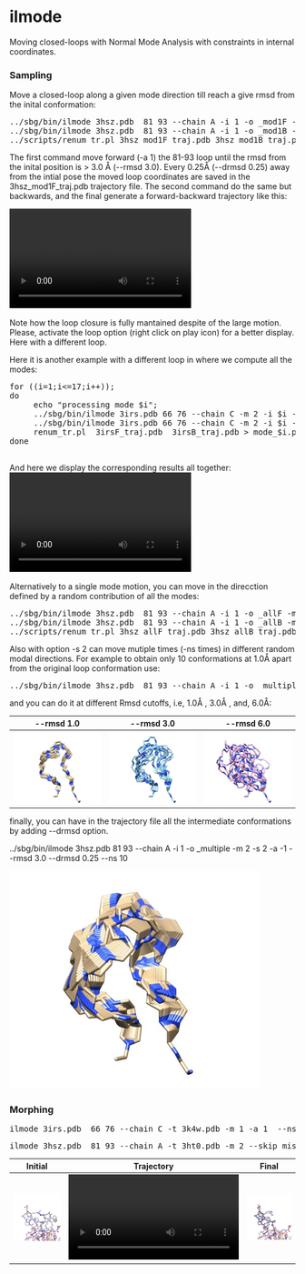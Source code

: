 # ilmode

Moving closed-loops with Normal Mode Analysis with constraints in internal coordinates.

 
### Sampling #### 

Move a closed-loop along a given mode direction till reach a give rmsd from the inital conformation: 
<pre>
../sbg/bin/ilmode 3hsz.pdb  81 93 --chain A -i 1 -o _mod1F -m 2 -s 0 -a  1  --rmsd 3.0 --drmsd 0.25 --verb 0
../sbg/bin/ilmode 3hsz.pdb  81 93 --chain A -i 1 -o _mod1B -m 2 -s 0 -a -1  --rmsd 3.0 --drmsd 0.25 --verb 0    
../scripts/renum_tr.pl 3hsz_mod1F_traj.pdb 3hsz_mod1B_traj.pdb > 3hsz_mod1.pdb
</pre>
The first command move forward (-a 1) the 81-93 loop until the rmsd from the inital position is > 3.0 Å (--rmsd 3.0). Every 0.25Å (--drmsd 0.25) away from the intial pose the moved loop coordinates are saved in the 3hsz_mod1F_traj.pdb trajectory file.  The second command do the same but backwards, and the final generate a forward-backward trajectory like this:  
 
<video  width="320px" height="175px"  src="https://user-images.githubusercontent.com/19269061/141765600-329048b6-d184-4ae3-ba90-5e459d7ad189.mp4" autoplay="true" loop="true" controls="controls" >
  </video>

Note how the loop closure is fully mantained despite of the large motion. Please, activate the loop option (right click on play icon) for a better display. 
Here with a different loop.

Here it is another example with a different loop in where we compute all the modes: 
<pre>
for ((i=1;i<=17;i++)); 
do
     echo "processing mode $i";
     ../sbg/bin/ilmode 3irs.pdb 66 76 --chain C -m 2 -i $i -a  1 -s 0 --drmsd 0.25 -o F >> log;
     ../sbg/bin/ilmode 3irs.pdb 66 76 --chain C -m 2 -i $i -a -1 -s 0 --drmsd 0.25 -o B >> log;
     renum_tr.pl  3irsF_traj.pdb  3irsB_traj.pdb > mode_$i.pdb     
done
 </pre>
 And here we display the corresponding results all together:   
 <video  width="320px" height="175px"  src="https://user-images.githubusercontent.com/19269061/141282242-ac69849d-3ceb-4241-8f11-fcdb0ab5c0a4.mp4" autoplay="true" loop="true" controls="controls" >
  </video>

Alternatively to a single mode motion, you can move in the direcction defined by a random contribution of all the modes:   
<pre>
../sbg/bin/ilmode 3hsz.pdb  81 93 --chain A -i 1 -o _allF -m 2 -s 1 -a  1  --rmsd 3.0 --drmsd 0.25 --verb 0
../sbg/bin/ilmode 3hsz.pdb  81 93 --chain A -i 1 -o _allB -m 2 -s 1 -a -1  --rmsd 3.0 --drmsd 0.25 --verb 0 
../scripts/renum_tr.pl 3hsz_allF_traj.pdb 3hsz_allB_traj.pdb > 3hsz_all.pdb
</pre>

Also with option -s 2 can move mutiple times (-ns times) in different random modal directions. For example to obtain only 10 conformations at 1.0Å apart from the original loop conformation use:   
<pre>
../sbg/bin/ilmode 3hsz.pdb  81 93 --chain A -i 1 -o _multiple -m 2 -s 2 -a -1  --rmsd 1.0  --ns 10 
</pre>
and you can do it at different Rmsd cutoffs, i.e,  1.0Å , 3.0Å , and,  6.0Å:  

--rmsd 1.0               |--rmsd 3.0                |--rmsd 6.0                 
:-------------------------:|:-------------------------:|:-------------------------:
![](images/rmsd1.jpg)  |  ![](images/rmsd2.jpg)  |  ![](images/rmsd3.jpg)  

finally, you can have in the trajectory file all the intermediate conformations by adding --drmsd <float> option.

../sbg/bin/ilmode 3hsz.pdb  81 93 --chain A -i 1 -o _multiple -m 2 -s 2 -a -1  --rmsd 3.0 --drmsd 0.25 --ns 10 

![](images/rmsd3b.jpg)

### Morphing ###

<pre>
ilmode 3irs.pdb  66 76 --chain C -t 3k4w.pdb -m 1 -a 1  --ns 2000 --flanks 2 --aliflanks --drmsd 0.25 -x 
</pre>

<pre>
ilmode 3hsz.pdb  81 93 --chain A -t 3ht0.pdb -m 2 --skip_missingatoms -a 1 -i 1  --ns 2000  --drmsd 0.25 -o  _morph --verb 1 -x --flanks 2 --aliflanks
</pre>

 
 
Initial             | Trajectory               | Final                
:-------------------------:|:-------------------------:|:-------------------------:
![](images/morphI.jpg)  |  ![](images/morph.mp4)  |  ![](images/morphF.jpg)  

